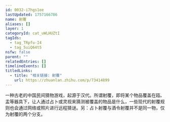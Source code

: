 ```yaml
---
id: 0032-i7hgs1ee
lastUpdated: 1757166786
name: 射覆
aliases: []
layer: 1
categoryId: cat_uWLHUZtI
tagIds:
  - tag_TRpfu-I4
  - tag_5uiQ64t5
nsfw: false
parent: ""
relatedEntries: []
timelineEvents: []
titledLinks:
  - title: "相关链接: 射覆"
    url: https://zhuanlan.zhihu.com/p/73414899
---
```


一种古老的中国民间猜物游戏，起源于汉代。所谓射覆，即将某个物品覆盖在瓯、盂等器具下，让人通过占卜或灵视来猜测被覆盖的物品是什么，一些现代的射覆规则也会通过网络或照片进行远程猜谜。另：占卜射覆与酒令射覆并不是同一物，仅为射覆的两个分支。